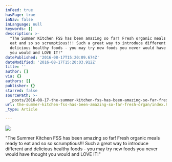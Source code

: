 ```yaml
---
inFeed: true
hasPage: true
inNav: false
inLanguage: null
keywords: []
description: >-
  "The Summer Kitchen FSS has been amazing so far! Fresh organic meals ready to
  eat and so so scrumptious!!! Such a great way to introduce different and
  delicious healthy foods - you may try new foods you never would have thought
  you would and LOVE IT!"
datePublished: '2016-08-17T15:20:09.674Z'
dateModified: '2016-08-17T15:20:03.912Z'
title: ''
author: []
via: {}
authors: []
publisher: {}
starred: false
sourcePath: >-
  _posts/2016-08-17-the-summer-kitchen-fss-has-been-amazing-so-far-fresh-organ.md
url: the-summer-kitchen-fss-has-been-amazing-so-far-fresh-organ/index.html
_type: Article

---
```

![](https://the-grid-user-content.s3-us-west-2.amazonaws.com/95517a50-818a-410a-bc5c-b817bbe7cdb3.jpg)

"The Summer Kitchen FSS has been amazing so far! Fresh organic meals ready to eat and so so scrumptious!!! Such a great way to introduce different and delicious healthy foods - you may try new foods you never would have thought you would and LOVE IT!"
